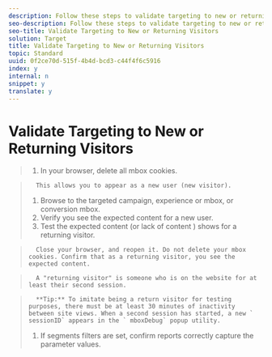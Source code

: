 ```yaml
---
description: Follow these steps to validate targeting to new or returning users.
seo-description: Follow these steps to validate targeting to new or returning users.
seo-title: Validate Targeting to New or Returning Visitors
solution: Target
title: Validate Targeting to New or Returning Visitors
topic: Standard
uuid: 0f2ce70d-515f-4b4d-bcd3-c44f4f6c5916
index: y
internal: n
snippet: y
translate: y
---
```


# Validate Targeting to New or Returning Visitors


>1. In your browser, delete all mbox cookies.

>       This allows you to appear as a new user (new visitor). 
>1. Browse to the targeted campaign, experience or mbox, or conversion mbox.
>1. Verify you see the expected content for a new user.
>1. Test the expected content (or lack of content ) shows for a returning visitor.

>       Close your browser, and reopen it. Do not delete your mbox cookies. Confirm that as a returning visitor, you see the expected content. 

>       A "returning visitor" is someone who is on the website for at least their second session. 

>       **Tip:** To imitate being a return visitor for testing purposes, there must be at least 30 minutes of inactivity between site views. When a second session has started, a new ` sessionID` appears in the ` mboxDebug` popup utility. 
>1. If segments filters are set, confirm reports correctly capture the parameter values.
